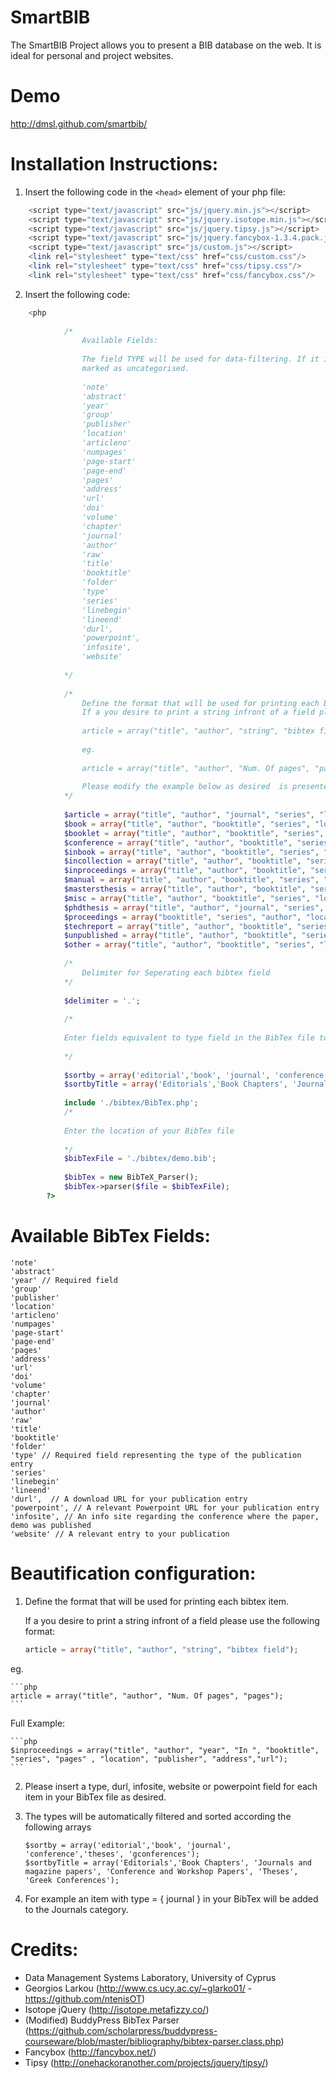 SmartBIB
=================================

The SmartBIB Project allows you to present a BIB database on the web. It is ideal for personal and project websites.

Demo
====

http://dmsl.github.com/smartbib/

Installation Instructions:
=====

1. Insert the following code in the `<head>` element of your php file:

```php
    <script type="text/javascript" src="js/jquery.min.js"></script> 
    <script type="text/javascript" src="js/jquery.isotope.min.js"></script>
    <script type="text/javascript" src="js/jquery.tipsy.js"></script> 
    <script type="text/javascript" src="js/jquery.fancybox-1.3.4.pack.js"></script>   
    <script type="text/javascript" src="js/custom.js"></script>
    <link rel="stylesheet" type="text/css" href="css/custom.css"/>
    <link rel="stylesheet" type="text/css" href="css/tipsy.css"/>
    <link rel="stylesheet" type="text/css" href="css/fancybox.css"/>
```

2. Insert the following code:

```php
	<php
			        
            /*
                Available Fields: 
                
                The field TYPE will be used for data-filtering. If it is not available then the item will be 
                marked as uncategorised.
                
                'note' 
                'abstract'
                'year'
                'group'
                'publisher'
                'location'
                'articleno'
                'numpages'
                'page-start'
                'page-end'
                'pages'
                'address'
                'url'
                'doi'
                'volume'
                'chapter'
                'journal'
                'author'
                'raw'
                'title'
                'booktitle'
                'folder'
                'type'
                'series'
                'linebegin'
                'lineend'
				'durl',
				'powerpoint',
				'infosite',
				'website'
            
            */
            
            /* 
                Define the format that will be used for printing each bibtex item.
                If a you desire to print a string infront of a field please use the following format:
                
                article = array("title", "author", "string", "bibtex field");
                
                eg.
                
                article = array("title", "author", "Num. Of pages", "pages");
                
                Please modify the example below as desired  is presented bellow. 
            */
            
            $article = array("title", "author", "journal", "series", "location", "publisher", "volume", "pages", "address", "isbn", "year");
            $book = array("title", "author", "booktitle", "series", "location", "publisher", "volume", "pages", "address", "isbn", "year");
            $booklet = array("title", "author", "booktitle", "series", "location", "publisher", "volume", "pages", "address", "isbn", "year");
            $conference = array("title", "author", "booktitle", "series", "location", "publisher", "volume", "pages", "address", "isbn", "year");
            $inbook = array("title", "author", "booktitle", "series", "location", "publisher", "volume", "pages", "address", "isbn", "year");
            $incollection = array("title", "author", "booktitle", "series", "location", "publisher", "volume", "chapter", "pages", "address", "isbn", "year");
            $inproceedings = array("title", "author", "booktitle", "series", "location", "publisher", "volume", "chapter", "pages", "address", "isbn", "year");
            $manual = array("title", "author", "booktitle", "series", "location", "publisher", "volume", "pages", "address", "isbn", "year");
            $mastersthesis = array("title", "author", "booktitle", "series", "location", "publisher", "volume", "pages", "address", "isbn", "year");
            $misc = array("title", "author", "booktitle", "series", "location", "publisher", "volume", "pages", "address", "isbn", "year");
            $phdthesis = array("title", "author", "journal", "series", "location", "publisher", "volume", "pages", "address", "isbn", "year");
            $proceedings = array("booktitle", "series", "author", "location", "publisher", "volume", "pages", "address", "isbn", "year");
            $techreport = array("title", "author", "booktitle", "series", "location", "publisher", "volume", "pages", "address", "isbn", "year");
            $unpublished = array("title", "author", "booktitle", "series", "location", "publisher", "volume", "pages", "address", "isbn", "year");
            $other = array("title", "author", "booktitle", "series", "location", "publisher", "volume", "pages", "address", "isbn", "year");
            
            /* 
                Delimiter for Seperating each bibtex field
            */
            
            $delimiter = '.';
			
			/*
			
			Enter fields equivalent to type field in the BibTex file to sort the bibtex entries in categories. Bellow each type enter the title which will be presented as the category title.
			
			*/
			
			$sortby = array('editorial','book', 'journal', 'conference','theses', 'gconferences');
			$sortbyTitle = array('Editorials','Book Chapters', 'Journals and magazine papers', 'Conference and Workshop Papers', 'Theses', 'Greek Conferences');
                            
            include './bibtex/BibTex.php';				
            /* 
            
			Enter the location of your BibTex file
            
			*/
            $bibTexFile = './bibtex/demo.bib';
            
            $bibTex = new BibTeX_Parser();
            $bibTex->parser($file = $bibTexFile); 
        ?>
```

Available BibTex Fields:
=======================

	'note' 
	'abstract'
	'year' // Required field 
	'group'
	'publisher'
	'location'
	'articleno'
	'numpages'
	'page-start'
	'page-end'
	'pages'
	'address'
	'url'
	'doi'
	'volume'
	'chapter'
	'journal'
	'author'
	'raw'
	'title'
	'booktitle'
	'folder'
	'type' // Required field representing the type of the publication entry
	'series'
	'linebegin'
	'lineend'
	'durl',  // A download URL for your publication entry
	'powerpoint', // A relevant Powerpoint URL for your publication entry
	'infosite', // An info site regarding the conference where the paper, demo was published
	'website' // A relevant entry to your publication
    
Beautification configuration:
======================

1. Define the format that will be used for printing each bibtex item.
   
   If a you desire to print a string infront of a field please use the following format:
                
     ```php
     article = array("title", "author", "string", "bibtex field");
     ```
  eg.

    ```php
    article = array("title", "author", "Num. Of pages", "pages");
    ```

  Full Example:
    
    ```php
    $inproceedings = array("title", "author", "year", "In ", "booktitle", "series", "pages" , "location", "publisher", "address","url");
    ```

2.	Please insert a type, durl, infosite, website or powerpoint field for each item in your BibTex file as desired.

3.	The types will be automatically filtered and sorted according the following arrays

		$sortby = array('editorial','book', 'journal', 'conference','theses', 'gconferences');
		$sortbyTitle = array('Editorials','Book Chapters', 'Journals and magazine papers', 'Conference and Workshop Papers', 'Theses', 'Greek Conferences');
                
4.	For example an item with type = { journal } in your BibTex will be added to the Journals category.


Credits:
========

+ Data Management Systems Laboratory, University of Cyprus
+ Georgios Larkou (http://www.cs.ucy.ac.cy/~glarko01/ - https://github.com/ntenisOT)
+ Isotope jQuery (http://isotope.metafizzy.co/)
+ (Modified) BuddyPress BibTex Parser (https://github.com/scholarpress/buddypress-courseware/blob/master/bibliography/bibtex-parser.class.php)
+ Fancybox (http://fancybox.net/) 
+ Tipsy (http://onehackoranother.com/projects/jquery/tipsy/)

